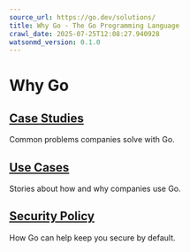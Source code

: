 ```yaml
---
source_url: https://go.dev/solutions/
title: Why Go - The Go Programming Language
crawl_date: 2025-07-25T12:08:27.940928
watsonmd_version: 0.1.0
---
```


# Why Go

## [Case Studies](/solutions/case-studies)

Common problems companies solve with Go. 

## [Use Cases](/solutions/use-cases)

Stories about how and why companies use Go. 

## [Security Policy](/security/policy)

How Go can help keep you secure by default.